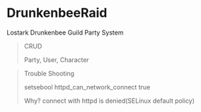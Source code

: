 # DrunkenbeeRaid

Lostark Drunkenbee Guild Party System
> CRUD
>
> Party, User, Character

> Trouble Shooting
> 
> setsebool httpd_can_network_connect true
> 
> Why? connect with httpd is denied(SELinux default policy)
